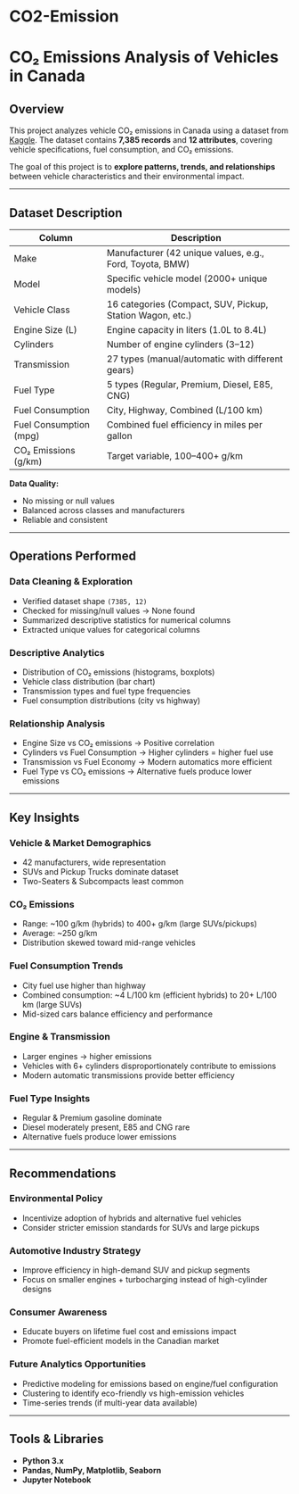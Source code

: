 # CO2-Emission
# CO₂ Emissions Analysis of Vehicles in Canada

## Overview
This project analyzes vehicle CO₂ emissions in Canada using a dataset from [Kaggle](https://www.kaggle.com). The dataset contains **7,385 records** and **12 attributes**, covering vehicle specifications, fuel consumption, and CO₂ emissions.  

The goal of this project is to **explore patterns, trends, and relationships** between vehicle characteristics and their environmental impact.

---

## Dataset Description

| Column | Description |
|--------|-------------|
| Make | Manufacturer (42 unique values, e.g., Ford, Toyota, BMW) |
| Model | Specific vehicle model (2000+ unique models) |
| Vehicle Class | 16 categories (Compact, SUV, Pickup, Station Wagon, etc.) |
| Engine Size (L) | Engine capacity in liters (1.0L to 8.4L) |
| Cylinders | Number of engine cylinders (3–12) |
| Transmission | 27 types (manual/automatic with different gears) |
| Fuel Type | 5 types (Regular, Premium, Diesel, E85, CNG) |
| Fuel Consumption | City, Highway, Combined (L/100 km) |
| Fuel Consumption (mpg) | Combined fuel efficiency in miles per gallon |
| CO₂ Emissions (g/km) | Target variable, 100–400+ g/km |

**Data Quality:**
- No missing or null values  
- Balanced across classes and manufacturers  
- Reliable and consistent  

---

## Operations Performed

### Data Cleaning & Exploration
- Verified dataset shape `(7385, 12)`  
- Checked for missing/null values → None found  
- Summarized descriptive statistics for numerical columns  
- Extracted unique values for categorical columns  

### Descriptive Analytics
- Distribution of CO₂ emissions (histograms, boxplots)  
- Vehicle class distribution (bar chart)  
- Transmission types and fuel type frequencies  
- Fuel consumption distributions (city vs highway)  

### Relationship Analysis
- Engine Size vs CO₂ emissions → Positive correlation  
- Cylinders vs Fuel Consumption → Higher cylinders = higher fuel use  
- Transmission vs Fuel Economy → Modern automatics more efficient  
- Fuel Type vs CO₂ emissions → Alternative fuels produce lower emissions  

---

## Key Insights

### Vehicle & Market Demographics
- 42 manufacturers, wide representation  
- SUVs and Pickup Trucks dominate dataset  
- Two-Seaters & Subcompacts least common  

### CO₂ Emissions
- Range: ~100 g/km (hybrids) to 400+ g/km (large SUVs/pickups)  
- Average: ~250 g/km  
- Distribution skewed toward mid-range vehicles  

### Fuel Consumption Trends
- City fuel use higher than highway  
- Combined consumption: ~4 L/100 km (efficient hybrids) to 20+ L/100 km (large SUVs)  
- Mid-sized cars balance efficiency and performance  

### Engine & Transmission
- Larger engines → higher emissions  
- Vehicles with 6+ cylinders disproportionately contribute to emissions  
- Modern automatic transmissions provide better efficiency  

### Fuel Type Insights
- Regular & Premium gasoline dominate  
- Diesel moderately present, E85 and CNG rare  
- Alternative fuels produce lower emissions  

---

## Recommendations

### Environmental Policy
- Incentivize adoption of hybrids and alternative fuel vehicles  
- Consider stricter emission standards for SUVs and large pickups  

### Automotive Industry Strategy
- Improve efficiency in high-demand SUV and pickup segments  
- Focus on smaller engines + turbocharging instead of high-cylinder designs  

### Consumer Awareness
- Educate buyers on lifetime fuel cost and emissions impact  
- Promote fuel-efficient models in the Canadian market  

### Future Analytics Opportunities
- Predictive modeling for emissions based on engine/fuel configuration  
- Clustering to identify eco-friendly vs high-emission vehicles  
- Time-series trends (if multi-year data available)  

---

## Tools & Libraries
- **Python 3.x**  
- **Pandas, NumPy, Matplotlib, Seaborn**  
- **Jupyter Notebook**
